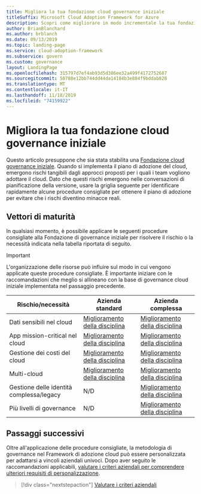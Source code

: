 ```yaml
---
title: Migliora la tua fondazione cloud governance iniziale
titleSuffix: Microsoft Cloud Adoption Framework for Azure
description: Scopri come migliorare in modo incrementale la tua fondazione cloud governance iniziale.
author: BrianBlanchard
ms.author: brblanch
ms.date: 09/13/2019
ms.topic: landing-page
ms.service: cloud-adoption-framework
ms.subservice: govern
ms.custom: governance
layout: LandingPage
ms.openlocfilehash: 315797d7ef4ab93d5d386ee32a499f4172752687
ms.sourcegitcommit: 50788e12bb744dd44da14184b3e884f9bddab828
ms.translationtype: MT
ms.contentlocale: it-IT
ms.lasthandoff: 11/18/2019
ms.locfileid: "74159922"
---
```

# <a name="improve-your-initial-cloud-governance-foundation"></a>Migliora la tua fondazione cloud governance iniziale

Questo articolo presuppone che sia stata stabilita una [Fondazione cloud governance iniziale](./initial-foundation.md). Quando si implementa il piano di adozione del cloud, emergono rischi tangibili dagli approcci proposti per i quali i team vogliono adottare il cloud. Dato che questi rischi emergono nelle conversazioni di pianificazione della versione, usare la griglia seguente per identificare rapidamente alcune procedure consigliate per ottenere il piano di adozione per evitare che i rischi diventino minacce reali.

## <a name="maturity-vectors"></a>Vettori di maturità

In qualsiasi momento, è possibile applicare le seguenti procedure consigliate alla Fondazione di governance iniziale per risolvere il rischio o la necessità indicata nella tabella riportata di seguito.

> [!IMPORTANT]
> L'organizzazione delle risorse può influire sul modo in cui vengono applicate queste procedure consigliate. È importante iniziare con le raccomandazioni che meglio si allineano con la base di governance cloud iniziale implementata nel passaggio precedente.

|Rischio/necessità | Azienda standard | Azienda complessa |
|---|---|---|
|Dati sensibili nel cloud|[Miglioramento della disciplina](./guides/standard/security-baseline-improvement.md)|[Miglioramento della disciplina](./guides/complex/security-baseline-improvement.md)|
|App mission-critical nel cloud|[Miglioramento della disciplina](./guides/standard/resource-consistency-improvement.md)|[Miglioramento della disciplina](./guides/complex/resource-consistency-improvement.md)|
|Gestione dei costi del cloud|[Miglioramento della disciplina](./guides/standard/cost-management-improvement.md)|[Miglioramento della disciplina](./guides/complex/cost-management-improvement.md)|
|Multi-cloud|[Miglioramento della disciplina](./guides/standard/multicloud-improvement.md)|[Miglioramento della disciplina](./guides/complex/multicloud-improvement.md)|
|Gestione delle identità complessa/legacy|N/D|[Miglioramento della disciplina](./guides/complex/identity-baseline-improvement.md)|
|Più livelli di governance|N/D|[Miglioramento della disciplina](./guides/complex/multiple-layers-of-governance.md)|

## <a name="next-steps"></a>Passaggi successivi

Oltre all'applicazione delle procedure consigliate, la metodologia di governance nel Framework di adozione cloud può essere personalizzata per adattarsi a vincoli aziendali univoci. Dopo aver seguito le raccomandazioni applicabili, [valutare i criteri aziendali per comprendere ulteriori requisiti di personalizzazione](./corporate-policy.md).

> [!div class="nextstepaction"]
> [Valutare i criteri aziendali](./corporate-policy.md)
